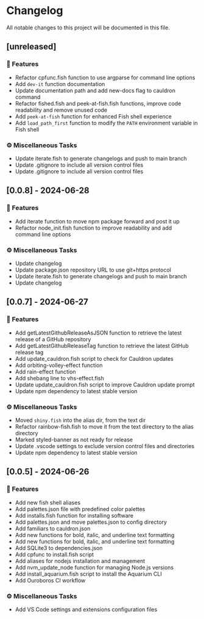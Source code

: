 # Changelog

All notable changes to this project will be documented in this file.

## [unreleased]

### 🚀 Features

- Refactor cpfunc.fish function to use argparse for command line options
- Add `dev-it` function documentation
- Update documentation path and add new-docs flag to cauldron command
- Refactor fished.fish and peek-at-fish.fish functions, improve code readability and remove unused code
- Add `peek-at-fish` function for enhanced Fish shell experience
- Add `load_path_first` function to modify the `PATH` environment variable in Fish shell

### ⚙️ Miscellaneous Tasks

- Update iterate.fish to generate changelogs and push to main branch
- Update .gitignore to include all version control files
- Update .gitignore to include all version control files

## [0.0.8] - 2024-06-28

### 🚀 Features

- Add iterate function to move npm package forward and post it up
- Refactor node_init.fish function to improve readability and add command line options

### ⚙️ Miscellaneous Tasks

- Update changelog
- Update package.json repository URL to use git+https protocol
- Update iterate.fish to generate changelogs and push to main branch
- Update changelog

## [0.0.7] - 2024-06-27

### 🚀 Features

- Add getLatestGithubReleaseAsJSON function to retrieve the latest release of a GitHub repository
- Add getLatestGithubReleaseTag function to retrieve the latest GitHub release tag
- Add update_cauldron.fish script to check for Cauldron updates
- Add orbiting-volley-effect function
- Add rain-effect function
- Add shebang line to vhs-effect.fish
- Update update_cauldron.fish script to improve Cauldron update prompt
- Update npm dependency to latest stable version

### ⚙️ Miscellaneous Tasks

- Moved `shiny.fish` into the alias dir, from the text dir
- Refactor rainbow-fish.fish to move it from the text directory to the alias directory
- Marked styled-banner as not ready for release
- Update .vscode settings to exclude version control files and directories
- Update npm dependency to latest stable version

## [0.0.5] - 2024-06-26

### 🚀 Features

- Add new fish shell aliases
- Add palettes.json file with predefined color palettes
- Add installs.fish function for installing software
- Add palettes.json and move palettes.json to config directory
- Add familiars to cauldron.json
- Add new functions for bold, italic, and underline text formatting
- Add new functions for bold, italic, and underline text formatting
- Add SQLite3 to dependencies.json
- Add cpfunc to install.fish script
- Add aliases for nodejs installation and management
- Add nvm_update_node function for managing Node.js versions
- Add install_aquarium.fish script to install the Aquarium CLI
- Add Ouroboros CI workflow

### ⚙️ Miscellaneous Tasks

- Add VS Code settings and extensions configuration files

<!-- generated by git-cliff -->
